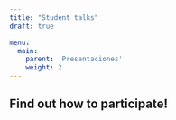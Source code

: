 ```yaml
---
title: "Student talks"
draft: true

menu:
  main:
    parent: 'Presentaciones'
    weight: 2
---
```


## Find out how to participate!